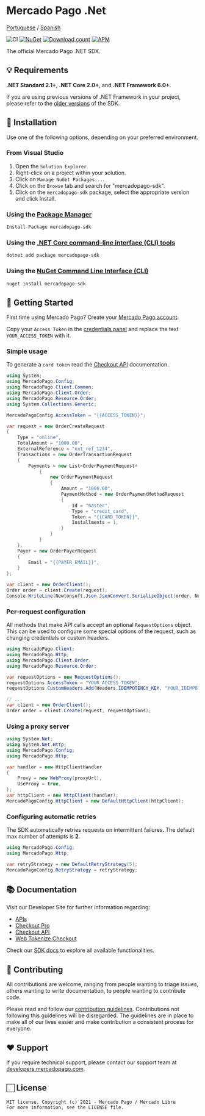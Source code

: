 # Mercado Pago .Net

[Portuguese](README.pt.md) / [Spanish](README.es.md)

![CI](https://github.com/mercadopago/sdk-dotnet/workflows/CI/badge.svg)
[![NuGet](http://img.shields.io/nuget/v/mercadopago-sdk.svg)](https://www.nuget.org/packages/mercadopago-sdk)
[![Download count](https://img.shields.io/nuget/dt/mercadopago-sdk.svg)](https://www.nuget.org/packages/mercadopago-sdk/)
[![APM](https://img.shields.io/apm/l/vim-mode)](https://github.com/mercadopago/sdk-dotnet)

The official Mercado Pago .NET SDK.

## 💡 Requirements

**.NET Standard 2.1+**, **.NET Core 2.0+**, and **.NET Framework 6.0+**.

If you are using previous versions of .NET Framework in your project, please refer to the [older versions](https://github.com/mercadopago/sdk-dotnet/tree/master-dotnet-framework) of the SDK.

## 📲 Installation

Use one of the following options, depending on your preferred environment.

### From Visual Studio

1. Open the `Solution Explorer`.
2. Right-click on a project within your solution.
3. Click on `Manage NuGet Packages...`.
4. Click on the `Browse` tab and search for "mercadopago-sdk".
5. Click on the `mercadopago-sdk` package, select the appropriate version and click Install.

### Using the [Package Manager](https://docs.microsoft.com/en-us/nuget/tools/package-manager-console)

```bash
Install-Package mercadopago-sdk
```

### Using the [.NET Core command-line interface (CLI) tools](https://docs.microsoft.com/en-us/dotnet/core/tools/)

```bash
dotnet add package mercadopago-sdk
```

### Using the [NuGet Command Line Interface (CLI)](https://docs.microsoft.com/en-us/nuget/tools/nuget-exe-cli-reference)

```bash
nuget install mercadopago-sdk
```

## 🌟 Getting Started

First time using Mercado Pago? Create your [Mercado Pago account](https://www.mercadopago.com).

Copy your `Access Token` in the [credentials panel](https://www.mercadopago.com/developers/panel/credentials) and replace the text `YOUR_ACCESS_TOKEN` with it.

### Simple usage

To generate a `card token` read the [Checkout API](https://www.mercadopago.com/developers/en/guides/online-payments/checkout-api/introduction) documentation.

```csharp
using System;
using MercadoPago.Config;
using MercadoPago.Client.Common;
using MercadoPago.Client.Order;
using MercadoPago.Resource.Order;
using System.Collections.Generic;

MercadoPagoConfig.AccessToken = "{{ACCESS_TOKEN}}";

var request = new OrderCreateRequest
{
    Type = "online",
    TotalAmount = "1000.00",
    ExternalReference = "ext_ref_1234",
    Transactions = new OrderTransactionRequest
    {
        Payments = new List<OrderPaymentRequest>
            {
                new OrderPaymentRequest
                {
                    Amount = "1000.00",
                    PaymentMethod = new OrderPaymentMethodRequest
                    {
                        Id = "master",
                        Type = "credit_card",
                        Token = "{{CARD_TOKEN}}",
                        Installments = 1,
                    }
                }
            }
    },
    Payer = new OrderPayerRequest
    {
        Email = "{{PAYER_EMAIL}}",
    }
};

var client = new OrderClient();
Order order = client.Create(request);
Console.WriteLine(Newtonsoft.Json.JsonConvert.SerializeObject(order, Newtonsoft.Json.Formatting.Indented));
```

### Per-request configuration

All methods that make API calls accept an optional `RequestOptions` object. This can be used to configure some special options of the request, such as changing credentials or custom headers.

```csharp
using MercadoPago.Client;
using MercadoPago.Http;
using MercadoPago.Client.Order;
using MercadoPago.Resource.Order;

var requestOptions = new RequestOptions();
requestOptions.AccessToken = "YOUR_ACCESS_TOKEN";
requestOptions.CustomHeaders.Add(Headers.IDEMPOTENCY_KEY, "YOUR_IDEMPOTENCY_KEY");

// ...
var client = new OrderClient();
Order order = client.Create(request, requestOptions);
```

### Using a proxy server

```csharp
using System.Net;
using System.Net.Http;
using MercadoPago.Config;
using MercadoPago.Http;

var handler = new HttpClientHandler
{
    Proxy = new WebProxy(proxyUrl),
    UseProxy = true,
};
var httpClient = new HttpClient(handler);
MercadoPagoConfig.HttpClient = new DefaultHttpClient(httpClient);

```

### Configuring automatic retries

The SDK automatically retries requests on intermittent failures. The default max number of attempts is **2**.

```csharp
using MercadoPago.Config;
using MercadoPago.Http;

var retryStrategy = new DefaultRetryStrategy(5);
MercadoPagoConfig.RetryStrategy = retryStrategy;

```

## 📚 Documentation

Visit our Developer Site for further information regarding:

- [APIs](https://www.mercadopago.com/developers/en/reference)
- [Checkout Pro](https://www.mercadopago.com/developers/en/guides/online-payments/checkout-pro/introduction)
- [Checkout API](https://www.mercadopago.com/developers/en/guides/online-payments/checkout-api/introduction)
- [Web Tokenize Checkout](https://www.mercadopago.com/developers/en/guides/online-payments/web-tokenize-checkout/introduction)

Check our [SDK docs](https://mercadopago.github.io/sdk-dotnet/) to explore all available functionalities.

## 🤝 Contributing

All contributions are welcome, ranging from people wanting to triage issues, others wanting to write documentation, to people wanting to contribute code.

Please read and follow our [contribution guidelines](CONTRIBUTING.md). Contributions not following this guidelines will be disregarded. The guidelines are in place to make all of our lives easier and make contribution a consistent process for everyone.

## ❤️ Support

If you require technical support, please contact our support team at [developers.mercadopago.com](https://developers.mercadopago.com).

## 🏻 License

```
MIT license. Copyright (c) 2021 - Mercado Pago / Mercado Libre
For more information, see the LICENSE file.
```
